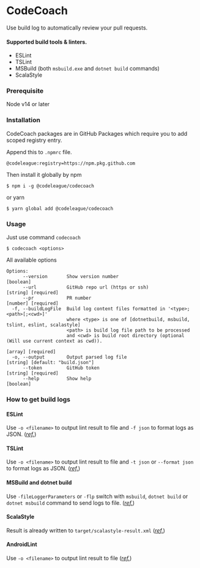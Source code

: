 # CodeCoach
Use build log to automatically review your pull requests.  

#### Supported build tools & linters.
- ESLint
- TSLint
- MSBuild (both `msbuild.exe` and `dotnet build` commands)
- ScalaStyle

### Prerequisite
Node v14 or later

### Installation
CodeCoach packages are in GitHub Packages which require you to add scoped registry entry.

Append this to `.npmrc` file.
```
@codeleague:registry=https://npm.pkg.github.com
```

Then install it globally by npm
```shell script
$ npm i -g @codeleague/codecoach
```
or yarn
```shell script
$ yarn global add @codeleague/codecoach
```

### Usage
Just use command `codecoach`
```shell script
$ codecoach <options>
```

All available options
```
Options:
      --version       Show version number                                                                      [boolean]
      --url           GitHub repo url (https or ssh)                                                 [string] [required]
      --pr            PR number                                                                      [number] [required]
  -f, --buildLogFile  Build log content files formatted in '<type>;<path>[;<cwd>]'
                      where <type> is one of [dotnetbuild, msbuild, tslint, eslint, scalastyle]
                      <path> is build log file path to be processed
                      and <cwd> is build root directory (optional (Will use current context as cwd)).
                                                                                                      [array] [required]
  -o, --output        Output parsed log file                                            [string] [default: "build.json"]
      --token         GitHub token                                                                   [string] [required]
      --help          Show help                                                                                [boolean]
```

### How to get build logs
#### ESLint
Use `-o <filename>` to output lint result to file and `-f json` to format logs as JSON.
(_[ref.](https://eslint.org/docs/user-guide/command-line-interface)_)

#### TSLint
Use `-o <filename>` to output lint result to file and `-t json` or `--format json` to format logs as JSON.
(_[ref.](https://palantir.github.io/tslint/usage/cli/)_)

#### MSBuild and dotnet build
Use `-fileLoggerParameters` or `-flp` switch with `msbuild`, `dotnet build` or `dotnet msbuild` command to send logs to file. 
(_[ref.](https://docs.microsoft.com/en-us/visualstudio/msbuild/msbuild-command-line-reference?view=vs-2019)_)

#### ScalaStyle
Result is already written to `target/scalastyle-result.xml`
(_[ref.](http://www.scalastyle.org/sbt.html)_)

#### AndroidLint
Use `-o <filename>` to output lint result to file
(_[ref.](http://tools.android.com/tips/lint)_)